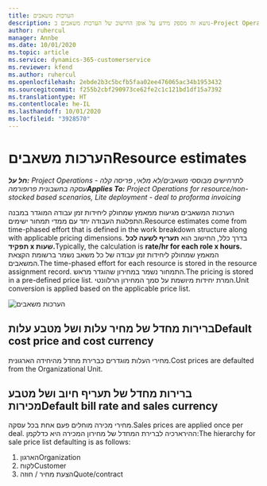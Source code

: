 ```yaml
---
title: הערכות משאבים
description: נושא זה מספק מידע על אופן החישוב של הערכות משאבים ב-Project Operations.
author: ruhercul
manager: Annbe
ms.date: 10/01/2020
ms.topic: article
ms.service: dynamics-365-customerservice
ms.reviewer: kfend
ms.author: ruhercul
ms.openlocfilehash: 2ebde2b3c5bcfb5faa02ee476065ac34b1953432
ms.sourcegitcommit: f255b2cbf290973ce62fe2c1c121bd1df15a7392
ms.translationtype: HT
ms.contentlocale: he-IL
ms.lasthandoff: 10/01/2020
ms.locfileid: "3928570"
---
```

# <a name="resource-estimates"></a><span data-ttu-id="4a51b-103">הערכות משאבים</span><span class="sxs-lookup"><span data-stu-id="4a51b-103">Resource estimates</span></span>

<span data-ttu-id="4a51b-104">_**חל על:** Project Operations לתרחישים מבוססי משאבים/לא מלאי, פריסה קלה - עסקה בחשבונית פרופורמה_</span><span class="sxs-lookup"><span data-stu-id="4a51b-104">_**Applies To:** Project Operations for resource/non-stocked based scenarios, Lite deployment - deal to proforma invoicing_</span></span>

<span data-ttu-id="4a51b-105">הערכות המשאבים מגיעות ממאמץ שמחולק ליחידות זמן עבודה המוגדר במבנה התפלגות העבודה יחד עם ממדי תמחור ישימים.</span><span class="sxs-lookup"><span data-stu-id="4a51b-105">Resource estimates come from time-phased effort that is defined in the work breakdown structure along with applicable pricing dimensions.</span></span> <span data-ttu-id="4a51b-106">בדרך כלל, החישוב הוא **תעריף לשעה לכל תפקיד x שעות.**</span><span class="sxs-lookup"><span data-stu-id="4a51b-106">Typically, the calculation is **rate/hr for each role x hours.**</span></span> <span data-ttu-id="4a51b-107">המאמץ שמחולק ליחידות זמן עבודה של כל משאב נשמר ברשומת הקצאת המשאבים.</span><span class="sxs-lookup"><span data-stu-id="4a51b-107">The time-phased effort for each resource is stored in the resource assignment record.</span></span> <span data-ttu-id="4a51b-108">התמחור נשמר במחירון שהוגדר מראש.</span><span class="sxs-lookup"><span data-stu-id="4a51b-108">The pricing is stored in a pre-defined price list.</span></span> <span data-ttu-id="4a51b-109">המרת יחידות מיושמת על סמך המחירון הרלוונטי.</span><span class="sxs-lookup"><span data-stu-id="4a51b-109">Unit conversion is applied based on the applicable price list.</span></span>

![הערכות משאבים](./media/navigation12.png)

## <a name="default-cost-price-and-cost-currency"></a><span data-ttu-id="4a51b-111">ברירות מחדל של מחיר עלות ושל מטבע עלות</span><span class="sxs-lookup"><span data-stu-id="4a51b-111">Default cost price and cost currency</span></span>

<span data-ttu-id="4a51b-112">מחירי העלות מוגדרים כברירת מחדל מהיחידה הארגונית.</span><span class="sxs-lookup"><span data-stu-id="4a51b-112">Cost prices are defaulted from the Organizational Unit.</span></span>

## <a name="default-bill-rate-and-sales-currency"></a><span data-ttu-id="4a51b-113">ברירות מחדל של תעריף חיוב ושל מטבע מכירות</span><span class="sxs-lookup"><span data-stu-id="4a51b-113">Default bill rate and sales currency</span></span>

<span data-ttu-id="4a51b-114">מחירי מכירה מוחלים פעם אחת בכל עסקה.</span><span class="sxs-lookup"><span data-stu-id="4a51b-114">Sales prices are applied once per deal.</span></span> <span data-ttu-id="4a51b-115">ההירארכיה לברירת המחדל של מחירון המכירה היא כדלקמן:</span><span class="sxs-lookup"><span data-stu-id="4a51b-115">The hierarchy for sale price list defaulting is as follows:</span></span>

1. <span data-ttu-id="4a51b-116">הארגון</span><span class="sxs-lookup"><span data-stu-id="4a51b-116">Organization</span></span>
2. <span data-ttu-id="4a51b-117">לקוח</span><span class="sxs-lookup"><span data-stu-id="4a51b-117">Customer</span></span>
3. <span data-ttu-id="4a51b-118">הצעת מחיר / חוזה</span><span class="sxs-lookup"><span data-stu-id="4a51b-118">Quote/contract</span></span>

